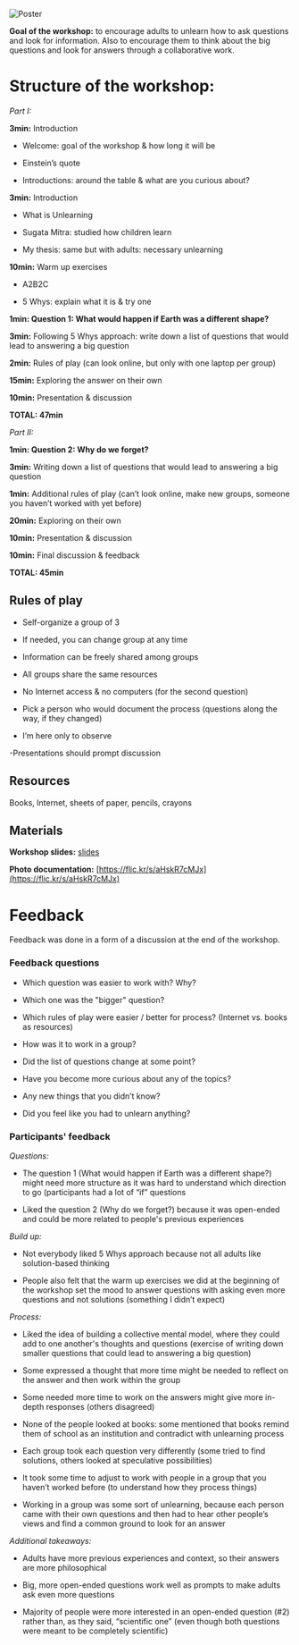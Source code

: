 ![Poster](https://c1.staticflickr.com/4/3947/32611064263_cf2ba87cb7.jpg)

**Goal of the workshop:** to encourage adults to unlearn how to ask questions and look for information. Also to encourage them to think about the big questions and look for answers through a collaborative work.

# Structure of the workshop:

*Part I:*

**3min:** Introduction

  - Welcome: goal of the workshop & how long it will be
	
  - Einstein’s quote
	
  - Introductions: around the table & what are you curious about?

**3min:** Introduction

  - What is Unlearning
  
  - Sugata Mitra: studied how children learn
  
  - My thesis: same but with adults: necessary unlearning
  
**10min:** Warm up exercises

  - A2B2C
  
  - 5 Whys: explain what it is & try one
  
**1min: Question 1: What would happen if Earth was a different shape?**

**3min:** Following 5 Whys approach: write down a list of questions that would lead to answering a big question

**2min:** Rules of play (can look online, but only with one laptop per group)

**15min:** Exploring the answer on their own

**10min:** Presentation & discussion

**TOTAL: 47min**

*Part II:*

**1min: Question 2: Why do we forget?**

**3min:** Writing down a list of questions that would lead to answering a big question

**1min:** Additional rules of play (can’t look online, make new groups, someone you haven’t worked with yet before)

**20min:** Exploring on their own

**10min:** Presentation & discussion

**10min:** Final discussion & feedback

**TOTAL: 45min**

## Rules of play

  - Self-organize a group of 3
  
  - If needed, you can change group at any time
  
  - Information can be freely shared among groups
  
  - All groups share the same resources
  
  - No Internet access & no computers (for the second question)
  
  - Pick a person who would document the process (questions along the way, if they changed)
  
  - I’m here only to observe

  -Presentations should prompt discussion

## Resources

Books, Internet, sheets of paper, pencils, crayons

## Materials

**Workshop slides:** [slides](https://docs.google.com/a/nyu.edu/presentation/d/1AXKBLF1bLNNhOK4yGDH-wIK-_aUiYltTybGIxWYE37U/edit?usp=sharing)

**Photo documentation:** [https://flic.kr/s/aHskR7cMJx](https://flic.kr/s/aHskR7cMJx)

# Feedback

Feedback was done in a form of a discussion at the end of the workshop.

### Feedback questions

  - Which question was easier to work with? Why?
  
  - Which one was the "bigger" question?
  
  - Which rules of play were easier / better for process? (Internet vs. books as resources)
  
  - How was it to work in a group?
  
  - Did the list of questions change at some point?

  - Have you become more curious about any of the topics?

  - Any new things that you didn’t know?
  
  - Did you feel like you had to unlearn anything?
  
### Participants' feedback

*Questions:*

  - The question 1 (What would happen if Earth was a different shape?) might need more structure as it was hard to understand which direction to go (participants had a lot of “if” questions

  - Liked the question 2 (Why do we forget?) because it was open-ended and could be more related to people's previous experiences

*Build up:*

  - Not everybody liked 5 Whys approach because not all adults like solution-based thinking

  - People also felt that the warm up exercises we did at the beginning of the workshop set the mood to answer questions with asking even more questions and not solutions (something I didn’t expect)

*Process:*

  - Liked the idea of building a collective mental model, where they could add to one another's thoughts and questions (exercise of writing down smaller questions that could lead to answering a big question)

  - Some expressed a thought that more time might be needed to reflect on the answer and then work within the group

  - Some needed more time to work on the answers might give more in-depth responses (others disagreed)

  - None of the people looked at books: some mentioned that books remind them of school as an institution and contradict with unlearning process

  - Each group took each question very differently (some tried to find solutions, others looked at speculative possibilities)

  - It took some time to adjust to work with people in a group that you haven’t worked before (to understand how they process things)

  - Working in a group was some sort of unlearning, because each person came with their own questions and then had to hear other people’s views and find a common ground to look for an answer

*Additional takeaways:*

  - Adults have more previous experiences and context, so their answers are more philosophical

  - Big, more open-ended questions work well as prompts to make adults ask even more questions

  - Majority of people were more interested in an open-ended question (#2) rather than, as they said, “scientific one” (even though both questions were meant to be completely scientific)
